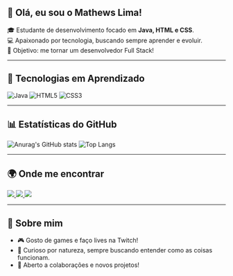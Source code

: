 ## 👋 Olá, eu sou o Mathews Lima!

🎓 Estudante de desenvolvimento focado em **Java, HTML e CSS**.  
💻 Apaixonado por tecnologia, buscando sempre aprender e evoluir.  
🎯 Objetivo: me tornar um desenvolvedor Full Stack!

---

## 🌱 Tecnologias em Aprendizado

![Java](https://img.shields.io/badge/Java-ED8B00?style=for-the-badge&logo=java&logoColor=white)
![HTML5](https://img.shields.io/badge/HTML5-E34F26?style=for-the-badge&logo=html5&logoColor=white)
![CSS3](https://img.shields.io/badge/CSS3-1572B6?style=for-the-badge&logo=css3&logoColor=white)

---

## 📊 Estatísticas do GitHub

![Anurag's GitHub stats](https://github-readme-stats.vercel.app/api?username=Mathews-Lima&show_icons=true&theme=holi&include_all_commits=true&count_private=true)
![Top Langs](https://github-readme-stats.vercel.app/api/top-langs/?username=Mathews-Lima&layout=compact&theme=holi)

---

## 🌍 Onde me encontrar

<div>
  <a href="https://www.twitch.tv/Baaart321" target="_blank">
    <img src="https://img.shields.io/badge/Twitch-9146FF?style=for-the-badge&logo=twitch&logoColor=white">
  </a>
  <a href="mailto:contatomathewslima@gmail.com" target="_blank">
    <img src="https://img.shields.io/badge/-Gmail-%23333?style=for-the-badge&logo=gmail&logoColor=white">
  </a>
  <a href="https://www.linkedin.com/in/mathews-lima-27a247180" target="_blank">
    <img src="https://img.shields.io/badge/-LinkedIn-%230077B5?style=for-the-badge&logo=linkedin&logoColor=white">
  </a>
</div>

---

## 🚀 Sobre mim

- 🎮 Gosto de games e faço lives na Twitch!
- 🧠 Curioso por natureza, sempre buscando entender como as coisas funcionam.
- 🔄 Aberto a colaborações e novos projetos!

